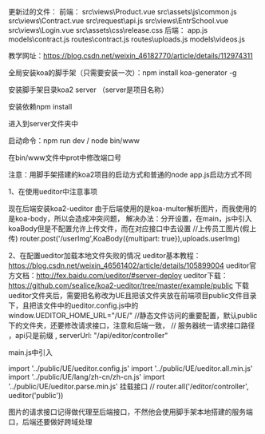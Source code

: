 更新过的文件：
前端：
src\views\Product.vue
src\assets\js\common.js
src\views\Contract.vue
src\request\api.js
src\views\EntrSchool.vue
src\views\Login.vue
src\assets\css\release.css
后端：
app.js
models\contract.js
routes\contract.js
routes\uploads.js
models\videos.js



教学网址：https://blog.csdn.net/weixin_46182770/article/details/112974311

全局安装koa的脚手架（只需要安装一次）：npm install koa-generator -g

安装脚手架目录koa2 server （server是项目名称）

安装依赖npm install

进入到server文件夹中

启动命令：npm run dev    /    node bin/www

在bin/www文件中prot中修改端口号

注意：用脚手架搭建的koa2项目的启动方式和普通的node app.js启动方式不同


1、在使用ueditor中注意事项

现在后端安装koa2-ueditor
由于后端使用的是koa-multer解析图片，而我使用的是koa-body，所以会造成冲突问题，
解决办法：分开设置，在main，js中引入koaBody但是不配置允许上传文件，而在对应接口中去设置
//上传员工图片(假上传)
router.post('/userImg',KoaBody({multipart: true}),uploads.userImg)

2、在配置ueditor加载本地文件失败的情况
ueditor基本教程：https://blog.csdn.net/weixin_46561402/article/details/105899004
ueditor官方文档：http://fex.baidu.com/ueditor/#server-deploy
ueditor下载：https://github.com/sealice/koa2-ueditor/tree/master/example/public
下载ueditor文件夹后，需要把名称改为UE且把该文件夹放在前端项目public文件目录下，且把该文件中的ueditor.config.js中的
 window.UEDITOR_HOME_URL="/UE/" //静态文件访问的重要配置，默认public下的文件夹，还要修改请求接口，注意和后端一致，
// 服务器统一请求接口路径 ，api只是前缀
 , serverUrl: "/api/editor/controller"

main.js中引入

import '../public/UE/ueditor.config.js'
import '../public/UE/ueditor.all.min.js'
import '../public/UE/lang/zh-cn/zh-cn.js'
import '../public/UE/ueditor.parse.min.js'
挂载接口
// router.all('/editor/controller', ueditor('public'))

图片的请求接口记得做代理至后端接口，不然他会使用脚手架本地搭建的服务端口，后端还要做好跨域处理

